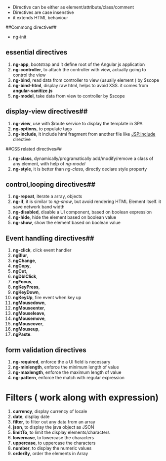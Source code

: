 
 + Directive can be either as element/attribute/class/comment 
 + Directives are case insenstive 
 + it extends HTML behaviour

##Commong directive##

+ ng-init

## essential directives ##

1. **ng-app**, bootstrap and it define root of the Angular js application
1. **ng-controller**, to attach the controller with view, actually going to control the view
1. **ng-bind**, read data from controller to view (usually <span> element ) by $scope
1. **ng-bind-html**, display raw html, helps to avoid XSS. it comes from **angular-sanitize.js**
1. **ng-model**, take data from view to controller by $scope

## display-view directives##

1. **ng-view**, use with $route service to display the template in SPA
1. **ng-options**, to populate <options> tags
1. **ng-include**, it include html fragment from another file like <JSP:include> directive

##CSS related directives##

1. **ng-class**, dynamically/programatically add/modify/remove a class of any element, with help of  *ng-model*
1. **ng-style**, it is better than *ng-class*, directly declare style property

## control,looping directives##

1. **ng-repeat**, iterate  a array, objects
1. **ng-if**, it is similar to *ng-show*, but avoid rendering HTML Element itself. it save network band width
1. **ng-disabled**, disable a UI component, based on boolean expression
1. **ng-hide**, hide the element based on boolean value
1. **ng-show**, show the element based on boolean value

## Event handling directives##

1. **ng-click**,  click event handler
1. **ngBlur**, 
1. **ngChange**, 
1. **ngCopy**,
1. **ngCut**, 
1. **ngDblClick**,
1. **ngFocus**,
1. **ngKeyPress**, 
1. **ngKeyDown**,
1. **ngKeyUp**, fire event when key up
1. **ngMousedown**, 
1. **ngMouseenter**,
1. **ngMouseleave**,
1. **ngMousemove**,
1. **ngMouseover**, 
1. **ngMouseup**, 
1. **ngPaste**.

## form validation directives ##

1. **ng-required**, enforce the a UI field is necessary
1. **ng-minlength**, enforce the minimum length of value
1. **ng-maxlength**, enforce the maximum length of value
1. **ng-pattern**, enforce the match with regular expression

# Filters ( work along with expression)

1. **currency**,  display currency of locale
1. **date**, display date 
1. **filter**, to filter out any data from an array
1. **json**, to display the java object as JSON
1. **limitTo**, to limit the display elements/characters
1. **lowercase**, to lowercase the characters
1. **uppercase**, to uppercase the characters
1. **number**, to display the numeric values
1. **orderBy**, order the elements in Array





  